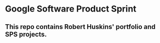 # Google Software Product Sprint

## This repo contains Robert Huskins' portfolio and SPS projects.
